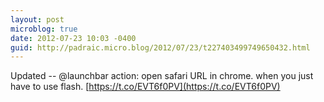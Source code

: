 ```yaml
---
layout: post
microblog: true
date: 2012-07-23 10:03 -0400
guid: http://padraic.micro.blog/2012/07/23/t227403499749650432.html
---
```

Updated -- @launchbar action: open safari URL in chrome. when you just have to use flash. [https://t.co/EVT6f0PV](https://t.co/EVT6f0PV)
